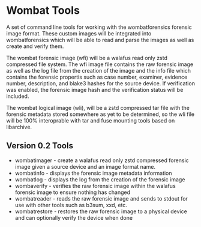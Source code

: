 # Wombat Tools
A set of command line tools for working with the wombatforensics forensic image format. These custom images will be integrated into wombatforensics which will be able to read and parse the images as well as create and verify them.

The wombat forensic image (wfi) will be a walafus read only zstd compressed file system. The wfi image file contains the raw forensic image as well as the log file from the creation of the image and the info file which contains the forensic propertis such as case number, examiner, evidence number, description, and blake3 hashes for the source device. If verification was enabled, the forensic image hash and the verification status will be included.

The wombat logical image (wli), will be a zstd compressed tar file with the forensic metadata stored somewhere as yet to be determined, so the wli file will be 100% interoprable with tar and fuse mounting tools based on libarchive.

## Version 0.2 Tools

- wombatimager  - create a walafus read only zstd compressed forensic image given a source device and an image format name.
- wombatinfo    - displays the forensic image metadata information
- wombatlog     - displays the log from the creation of the forensic image
- wombaverify   - verifies the raw forensic image within the walafus forensic image to ensure nothing has changed
- wombatreader  - reads the raw forensic image and sends to stdout for use with other tools such as b3sum, xxd, etc.
- wombatrestore - restores the raw forensic image to a physical device and can optionally verify the device when done
